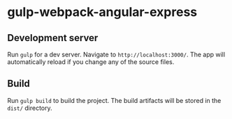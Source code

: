 # gulp-webpack-angular-express

## Development server

Run `gulp` for a dev server. Navigate to `http://localhost:3000/`. The app will automatically reload if you change any of the source files.

## Build

Run `gulp build` to build the project. The build artifacts will be stored in the `dist/` directory.

